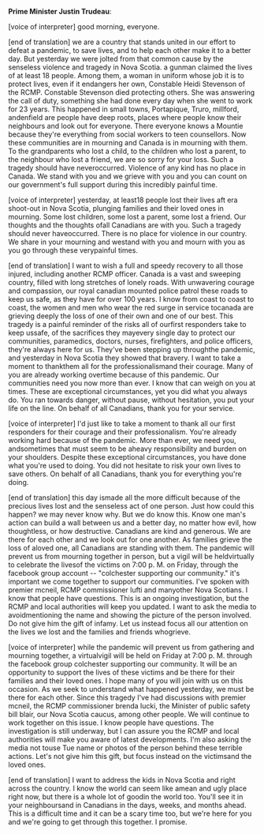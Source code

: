 

**Prime Minister Justin Trudeau**:



[voice of interpreter] good morning, everyone.


[end of translation] we are a country that stands united in our effort to defeat a pandemic, to save lives, and to help each other make it to a better day.
But yesterday we were jolted from that common cause by the senseless violence and tragedy in Nova Scotia.
a gunman claimed the lives of at least 18 people.
Among them, a woman in uniform whose job it is to protect lives, even if it endangers her own, Constable Heidi Stevenson of the RCMP.
Constable Stevenson died protecting others.
She was answering the call of duty, something she had done every day when she went to work for 23 years.
This happened in small towns, Portapique, Truro, millford, andenfield are people have deep roots, places where people know their neighbours and look out for everyone.
There everyone knows a Mountie because they're everything from social workers to teen counsellors.
Now these communities are in mourning and Canada is in mourning with them.
To the grandparents who lost a child, to the children who lost a parent, to the neighbour who lost a friend, we are so sorry for your loss.
Such a tragedy should have neveroccurred.
Violence of any kind has no place in Canada.
We stand with you and we grieve with you and you can count on our government's full support during this incredibly painful time.
 

[voice of interpreter] yesterday, at least18 people lost their lives aft era shoot-out in Nova Scotia, plunging families and their loved ones in mourning.
Some lost children, some lost a parent, some lost a friend.
Our thoughts and the thoughts ofall Canadians are with you.
Such a tragedy should never haveoccurred.
There is no place for violence in our country.
We share in your mourning and westand with you and mourn with you as you go through these verypainful times.


[end of translation] I want to wish a full and speedy recovery to all those injured, including another RCMP officer.
Canada is a vast and sweeping country, filled with long stretches of lonely roads.
With unwavering courage and compassion, our royal canadian mounted police patrol these roads to keep us safe, as they have for over 100 years.
I know from coast to coast to coast, the women and men who wear the red surge in service tocanada are grieving deeply the loss of one of their own and one of our best.
This tragedy is a painful reminder of the risks all of ourfirst responders take to keep ussafe, of the sacrifices they mayevery single day to protect our communities, paramedics, doctors, nurses, firefighters, and police officers, they're always here for us. They've been stepping up throughthe pandemic, and yesterday in Nova Scotia they showed that bravery.
I want to take a moment to thankthem all for the professionalismand their courage.
Many of you are already working overtime because of this pandemic.
Our communities need you now more than ever.
I know that can weigh on you at times.
These are exceptional circumstances, yet you did what you always do. You ran towards danger, without pause, without hesitation, you put your life on the line.
On behalf of all Canadians, thank you for your service.
 

[voice of interpreter] I'd just like to take a moment to thank all our first responders for their courage and their professionalism.
You're already working hard because of the pandemic.
More than ever, we need you, andsometimes that must seem to be aheavy responsibility and burden on your shoulders.
Despite these exceptional circumstances, you have done what you're used to doing.
You did not hesitate to risk your own lives to save others.
On behalf of all Canadians, thank you for everything you're doing.


[end of translation] this day ismade all the more difficult because of the precious lives lost and the senseless act of one person.
Just how could this happen? we may never know why.
But we do know this.
Know one man's action can build a wall between us and a better day, no matter how evil, how thoughtless, or how destructive.
Canadians are kind and generous.
We are there for each other and we look out for one another.
As families grieve the loss of aloved one, all Canadians are standing with them.
The pandemic will prevent us from mourning together in person, but a vigil will be heldvirtually to celebrate the livesof the victims on 7:00 p. M. on Friday, through the facebook group account -- "colchester supporting our community." it's important we come together to support our communities.
I've spoken with premier mcneil, RCMP commissioner lufti and manyother Nova Scotians.
I know that people have questions.
This is an ongoing investigation, but the RCMP and local authorities will keep you updated.
I want to ask the media to avoidmentioning the name and showing the picture of the person involved.
Do not give him the gift of infamy.
Let us instead focus all our attention on the lives we lost and the families and friends whogrieve.
 

[voice of interpreter] while the pandemic will prevent us from gathering and mourning together, a virtualvigil will be held on Friday at 7:00 p. M. through the facebook group colchester supporting our community.
It will be an opportunity to support the lives of these victims and be there for their families and their loved ones.
I hope many of you will join with us on this occasion.
As we seek to understand what happened yesterday, we must be there for each other.
Since this tragedy I've had discussions with premier mcneil, the RCMP commissioner brenda lucki, the Minister of public safety bill blair, our Nova Scotia caucus, among other people.
We will continue to work together on this issue.
I know people have questions.
The investigation is still underway, but I can assure you the RCMP and local authorities will make you aware of latest developments.
I'm also asking the media not touse Tue name or photos of the person behind these terrible actions.
Let's not give him this gift, but focus instead on the victimsand the loved ones.


[end of translation] I want to address the kids in Nova Scotia and right across the country.
I know the world can seem like amean and ugly place right now, but there is a whole lot of goodin the world too.
You'll see it in your neighboursand in Canadians in the days, weeks, and months ahead.
This is a difficult time and it can be a scary time too, but we're here for you and we're going to get through this together.
I promise.




